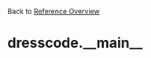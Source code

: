 
Back to [Reference Overview](https://github.com/pyrustic/dresscode/blob/master/docs/reference/README.md)

# dresscode.\_\_main\_\_



<br>



